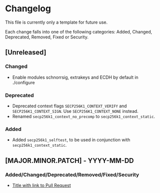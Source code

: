 # Changelog

This file is currently only a template for future use.

Each change falls into one of the following categories: Added, Changed, Deprecated, Removed, Fixed or Security.

## [Unreleased]

### Changed
 - Enable modules schnorrsig, extrakeys and ECDH by default in ./configure

### Deprecated
 - Deprecated context flags `SECP256K1_CONTEXT_VERIFY` and `SECP256K1_CONTEXT_SIGN`. Use `SECP256K1_CONTEXT_NONE` instead.
 - Renamed `secp256k1_context_no_precomp` to `secp256k1_context_static`.

### Added
 - Added `secp256k1_selftest`, to be used in conjunction with `secp256k1_context_static`.

## [MAJOR.MINOR.PATCH] - YYYY-MM-DD

### Added/Changed/Deprecated/Removed/Fixed/Security
- [Title with link to Pull Request](https://link-to-pr)
